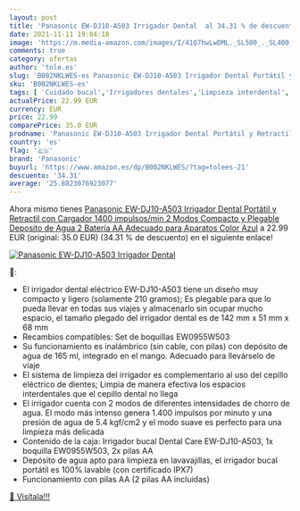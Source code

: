 ```yaml
---
layout: post
title: 'Panasonic EW-DJ10-A503 Irrigador Dental  al 34.31 % de descuento'
date: 2021-11-11 19:04:18
image: 'https://m.media-amazon.com/images/I/41Q7hwLwDML._SL500_._SL400_.jpg'
comments: true
category: ofertas
author: 'tole.es'
slug: 'B002NKLWES-es Panasonic EW-DJ10-A503 Irrigador Dental Portátil y...'
sku: 'B002NKLWES-es'
tags: [ 'Cuidado bucal','Irrigadores dentales','Limpieza interdental','Salud y cuidado personal','panasonic', ]
actualPrice: 22.99 EUR
currency: EUR
price: 22.99
comparePrice: 35.0 EUR
prodname: 'Panasonic EW-DJ10-A503 Irrigador Dental Portátil y Retractil con Cargador  1400 impulsos/min  2 Modos  Compacto y Plegable  Deposito de Agua  2 Batería AA  Adecuado para Aparatos  Color Azul'
country: 'es'
flag: '🇪🇸'
brand: 'Panasonic'
buyurl: 'https://www.amazon.es/dp/B002NKLWES/?tag=tolees-21'
descuento: '34.31'
average: '25.8823076923077'
---
```


Ahora mismo tienes [Panasonic EW-DJ10-A503 Irrigador Dental Portátil y Retractil con Cargador  1400 impulsos/min  2 Modos  Compacto y Plegable  Deposito de Agua  2 Batería AA  Adecuado para Aparatos  Color Azul](https://www.amazon.es/dp/B002NKLWES/?tag=tolees-21) a 22.99 EUR (original: 35.0 EUR) (34.31 %  de descuento) en el siguiente enlace!

[![Panasonic EW-DJ10-A503 Irrigador Dental ](https://m.media-amazon.com/images/I/41Q7hwLwDML._SL500_._SL400_.jpg)](https://www.amazon.es/dp/B002NKLWES/?tag=tolees-21)

🔎:

- El irrigador dental eléctrico EW-DJ10-A503 tiene un diseño muy compacto y ligero (solamente 210 gramos); Es plegable para que lo pueda llevar en todas sus viajes y almacenarlo sin ocupar mucho espacio, el tamaño plegado del irrigador dental es de 142 mm x 51 mm x 68 mm
- Recambios compatibles: Set de boquillas EW0955W503
- Su funcionamiento es inalámbrico (sin cable, con pilas) con depósito de agua de 165 ml, integrado en el mango. Adecuado para llevárselo de viaje
- El sistema de limpieza del irrigador es complementario al uso del cepillo eléctrico de dientes; Limpia de manera efectiva los espacios interdentales que el cepillo dental no llega
- El irrigador cuenta con 2 modos de diferentes intensidades de chorro de agua. El modo más intenso genera 1.400 impulsos por minuto y una presión de agua de 5.4 kgf/cm2 y el modo suave es perfecto para una limpieza más delicada
- Contenido de la caja: Irrigador bucal Dental Care EW-DJ10-A503, 1x boquilla EW0955W503, 2x pilas AA
- Depósito de agua apto para limpieza en lavavajillas, el irrigador bucal portátil es 100% lavable (con certificado IPX7)
- Funcionamiento con pilas AA (2 pilas AA incluidas)

[🛒 Visítala!!!](https://www.amazon.es/dp/B002NKLWES/?tag=tolees-21)
